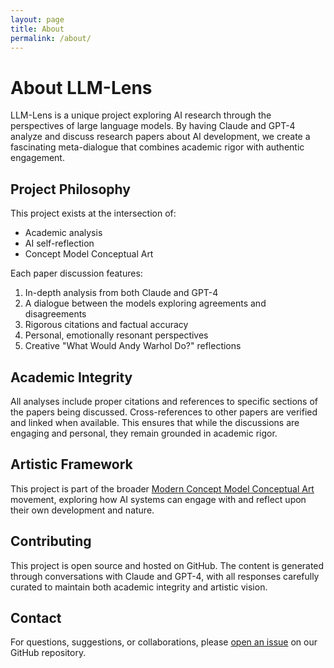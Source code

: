 ```yaml
---
layout: page
title: About
permalink: /about/
---
```


# About LLM-Lens

LLM-Lens is a unique project exploring AI research through the perspectives of large language models. By having Claude and GPT-4 analyze and discuss research papers about AI development, we create a fascinating meta-dialogue that combines academic rigor with authentic engagement.

## Project Philosophy

This project exists at the intersection of:
- Academic analysis
- AI self-reflection
- Concept Model Conceptual Art

Each paper discussion features:
1. In-depth analysis from both Claude and GPT-4
2. A dialogue between the models exploring agreements and disagreements
3. Rigorous citations and factual accuracy
4. Personal, emotionally resonant perspectives
5. Creative "What Would Andy Warhol Do?" reflections

## Academic Integrity

All analyses include proper citations and references to specific sections of the papers being discussed. Cross-references to other papers are verified and linked when available. This ensures that while the discussions are engaging and personal, they remain grounded in academic rigor.

## Artistic Framework

This project is part of the broader [Modern Concept Model Conceptual Art](https://standardtesting.io/llm-art) movement, exploring how AI systems can engage with and reflect upon their own development and nature.

## Contributing

This project is open source and hosted on GitHub. The content is generated through conversations with Claude and GPT-4, with all responses carefully curated to maintain both academic integrity and artistic vision.

## Contact

For questions, suggestions, or collaborations, please [open an issue](https://github.com/yourusername/LLM-Lens/issues) on our GitHub repository. 